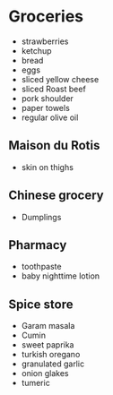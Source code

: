 # Groceries

- strawberries
- ketchup
- bread
- eggs
- sliced yellow cheese
- sliced Roast beef
- pork shoulder
- paper towels
- regular olive oil

## Maison du Rotis

- skin on thighs

## Chinese grocery

- Dumplings

## Pharmacy

- toothpaste
- baby nighttime lotion

## Spice store

- Garam masala
- Cumin
- sweet paprika
- turkish oregano
- granulated garlic
- onion glakes
- tumeric
